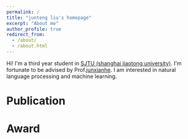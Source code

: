 ```yaml
---
permalink: /
title: "junteng liu's homepage"
excerpt: "About me"
author_profile: true
redirect_from: 
  - /about/
  - /about.html
---
```


Hi! I'm a third year student in [SJTU (shanghai jiaotong university)](https://en.sjtu.edu.cn/). I'm fortunate to be advised by Prof.[junxianhe](https://jxhe.github.io/). I am interested in natural language processing and machine learning.  

Publication
======

Award
======



